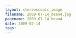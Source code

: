 ```yaml
---
layout: stereoscopic_image
filename: 2009-07-14_bean4.jpg
pagename: 2009-07-14_bean4
date: 2009-07-14
tags:
---
```

